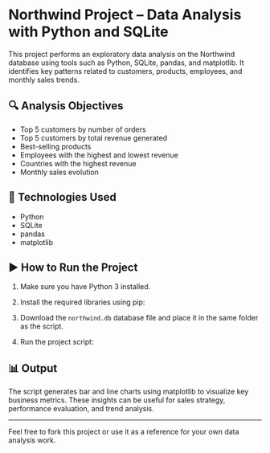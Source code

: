 # Northwind Project – Data Analysis with Python and SQLite

This project performs an exploratory data analysis on the Northwind database using tools such as Python, SQLite, pandas, and matplotlib. It identifies key patterns related to customers, products, employees, and monthly sales trends.

## 🔍 Analysis Objectives

- Top 5 customers by number of orders
- Top 5 customers by total revenue generated
- Best-selling products
- Employees with the highest and lowest revenue
- Countries with the highest revenue
- Monthly sales evolution

## 🧰 Technologies Used

- Python
- SQLite
- pandas
- matplotlib

## ▶️ How to Run the Project

1. Make sure you have Python 3 installed.
2. Install the required libraries using pip:


3. Download the `northwind.db` database file and place it in the same folder as the script.
4. Run the project script:



## 📊 Output

The script generates bar and line charts using matplotlib to visualize key business metrics. These insights can be useful for sales strategy, performance evaluation, and trend analysis.

---

Feel free to fork this project or use it as a reference for your own data analysis work.
